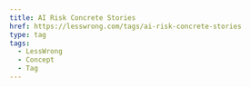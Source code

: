 ```yaml
---
title: AI Risk Concrete Stories
href: https://lesswrong.com/tags/ai-risk-concrete-stories
type: tag
tags:
  - LessWrong
  - Concept
  - Tag
---
```


